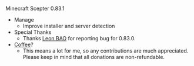 Minecraft Scepter 0.83.1

* Manage
    -  Improve installer and server detection
* Special Thanks
    -  Thanks [Leon BAO](https://www.youtube.com/channel/UCtAwjhyiguuXSK39jye3lUg) for reporting bug for 0.83.0.
* [Coffee](http://bit.ly/minecraftscepterdonation_en)?
    -  This means a lot for me, so any contributions are much appreciated. Please keep in mind that all donations are non-refundable.
